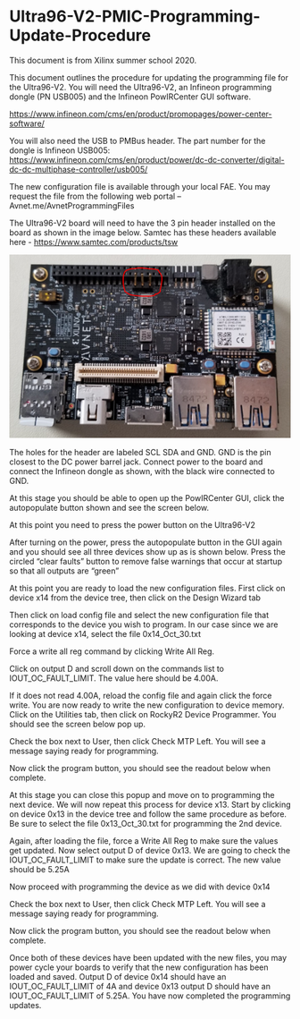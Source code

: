 # Ultra96-V2-PMIC-Programming-Update-Procedure

This document is from Xilinx summer school 2020.

This document outlines the procedure for updating the programming file for the Ultra96-V2. You will need the Ultra96-V2, an Infineon programming dongle (PN USB005) and the Infineon PowIRCenter GUI software. 

https://www.infineon.com/cms/en/product/promopages/power-center-software/

You will also need the USB to PMBus header. The part number for the dongle is Infineon USB005: https://www.infineon.com/cms/en/product/power/dc-dc-converter/digital-dc-dc-multiphase-controller/usb005/

The new configuration file is available through your local FAE. You may request the file from the following web portal – Avnet.me/AvnetProgrammingFiles


The Ultra96-V2 board will need to have the 3 pin header installed on the board as shown in the image below. Samtec has these headers available here - https://www.samtec.com/products/tsw

![image](https://github.com/AILearnerLi/Ultra96-V2-PMIC-Programming-Update-Procedure/blob/master/1.png) 









The holes for the header are labeled SCL SDA and GND. GND is the pin closest to the DC power barrel jack. Connect power to the board and connect the Infineon dongle as shown, with the black wire connected to GND. 

At this stage you should be able to open up the PowIRCenter GUI, click the autopopulate button shown and see the screen below.
 
At this point you need to press the power button on the Ultra96-V2
 
After turning on the power, press the autopopulate button in the GUI again and you should see all three devices show up as is shown below. Press the circled “clear faults” button to remove false warnings that occur at startup so that all outputs are “green”  
 
At this point you are ready to load the new configuration files. First click on device x14 from the device tree, then click on the Design Wizard tab

 
Then click on load config file and select the new configuration file that corresponds to the device you wish to program. In our case since we are looking at device x14, select the file 0x14_Oct_30.txt
 

Force a write all reg command by clicking Write All Reg. 
 
Click on output D and scroll down on the commands list to IOUT_OC_FAULT_LIMIT. The value here should be 4.00A.
 
 If it does not read 4.00A, reload the config file and again click the force write.
You are now ready to write the new configuration to device memory. Click on the Utilities tab, then click on RockyR2 Device Programmer. You should see the screen below pop up.
 
Check the box next to User, then click Check MTP Left. You will see a message saying ready for programming.
 
Now click the program button, you should see the readout below when complete. 
 
At this stage you can close this popup and move on to programming the next device. We will now repeat this process for device x13. Start by clicking on device 0x13 in the device tree and follow the same procedure as before. Be sure to select the file 0x13_Oct_30.txt for programming the 2nd device.
 
Again, after loading the file, force a Write All Reg to make sure the values get updated. Now select output D of device 0x13. We are going to check the IOUT_OC_FAULT_LIMIT to make sure the update is correct. The new value should be 5.25A

 

Now proceed with programming the device as we did with device 0x14
 

Check the box next to User, then click Check MTP Left. You will see a message saying ready for programming.
 
Now click the program button, you should see the readout below when complete. 
 

Once both of these devices have been updated with the new files, you may power cycle your boards to verify that the new configuration has been loaded and saved. Output D of device 0x14 should have an IOUT_OC_FAULT_LIMIT of 4A and device 0x13 output D should have an IOUT_OC_FAULT_LIMIT of 5.25A.
You have now completed the programming updates. 
